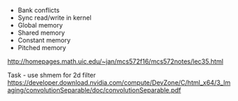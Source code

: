 - Bank conflicts
- Sync read/write in kernel
- Global memory
- Shared memory
- Constant memory
- Pitched memory 

http://homepages.math.uic.edu/~jan/mcs572f16/mcs572notes/lec35.html

Task - use shmem for 2d filter
https://developer.download.nvidia.com/compute/DevZone/C/html_x64/3_Imaging/convolutionSeparable/doc/convolutionSeparable.pdf
